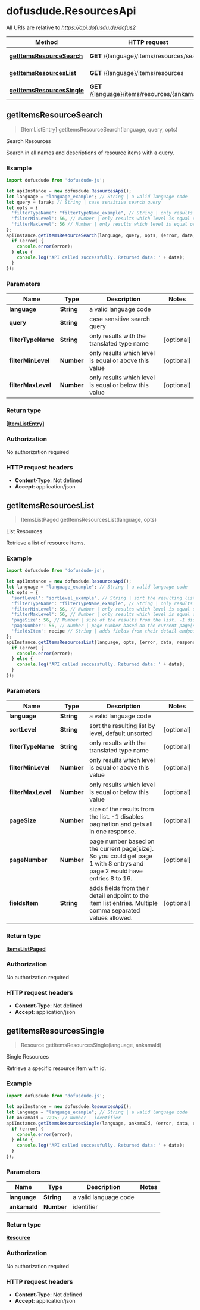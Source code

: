 # dofusdude.ResourcesApi

All URIs are relative to *https://api.dofusdu.de/dofus2*

Method | HTTP request | Description
------------- | ------------- | -------------
[**getItemsResourceSearch**](ResourcesApi.md#getItemsResourceSearch) | **GET** /{language}/items/resources/search | Search Resources
[**getItemsResourcesList**](ResourcesApi.md#getItemsResourcesList) | **GET** /{language}/items/resources | List Resources
[**getItemsResourcesSingle**](ResourcesApi.md#getItemsResourcesSingle) | **GET** /{language}/items/resources/{ankama_id} | Single Resources



## getItemsResourceSearch

> [ItemListEntry] getItemsResourceSearch(language, query, opts)

Search Resources

Search in all names and descriptions of resource items with a query.

### Example

```javascript
import dofusdude from 'dofusdude-js';

let apiInstance = new dofusdude.ResourcesApi();
let language = "language_example"; // String | a valid language code
let query = farak; // String | case sensitive search query
let opts = {
  'filterTypeName': "filterTypeName_example", // String | only results with the translated type name
  'filterMinLevel': 56, // Number | only results which level is equal or above this value
  'filterMaxLevel': 56 // Number | only results which level is equal or below this value
};
apiInstance.getItemsResourceSearch(language, query, opts, (error, data, response) => {
  if (error) {
    console.error(error);
  } else {
    console.log('API called successfully. Returned data: ' + data);
  }
});
```

### Parameters


Name | Type | Description  | Notes
------------- | ------------- | ------------- | -------------
 **language** | **String**| a valid language code | 
 **query** | **String**| case sensitive search query | 
 **filterTypeName** | **String**| only results with the translated type name | [optional] 
 **filterMinLevel** | **Number**| only results which level is equal or above this value | [optional] 
 **filterMaxLevel** | **Number**| only results which level is equal or below this value | [optional] 

### Return type

[**[ItemListEntry]**](ItemListEntry.md)

### Authorization

No authorization required

### HTTP request headers

- **Content-Type**: Not defined
- **Accept**: application/json


## getItemsResourcesList

> ItemsListPaged getItemsResourcesList(language, opts)

List Resources

Retrieve a list of resource items.

### Example

```javascript
import dofusdude from 'dofusdude-js';

let apiInstance = new dofusdude.ResourcesApi();
let language = "language_example"; // String | a valid language code
let opts = {
  'sortLevel': "sortLevel_example", // String | sort the resulting list by level, default unsorted
  'filterTypeName': "filterTypeName_example", // String | only results with the translated type name
  'filterMinLevel': 56, // Number | only results which level is equal or above this value
  'filterMaxLevel': 56, // Number | only results which level is equal or below this value
  'pageSize': 56, // Number | size of the results from the list. -1 disables pagination and gets all in one response.
  'pageNumber': 56, // Number | page number based on the current page[size]. So you could get page 1 with 8 entrys and page 2 would have entries 8 to 16.
  'fieldsItem': recipe // String | adds fields from their detail endpoint to the item list entries. Multiple comma separated values allowed.
};
apiInstance.getItemsResourcesList(language, opts, (error, data, response) => {
  if (error) {
    console.error(error);
  } else {
    console.log('API called successfully. Returned data: ' + data);
  }
});
```

### Parameters


Name | Type | Description  | Notes
------------- | ------------- | ------------- | -------------
 **language** | **String**| a valid language code | 
 **sortLevel** | **String**| sort the resulting list by level, default unsorted | [optional] 
 **filterTypeName** | **String**| only results with the translated type name | [optional] 
 **filterMinLevel** | **Number**| only results which level is equal or above this value | [optional] 
 **filterMaxLevel** | **Number**| only results which level is equal or below this value | [optional] 
 **pageSize** | **Number**| size of the results from the list. -1 disables pagination and gets all in one response. | [optional] 
 **pageNumber** | **Number**| page number based on the current page[size]. So you could get page 1 with 8 entrys and page 2 would have entries 8 to 16. | [optional] 
 **fieldsItem** | **String**| adds fields from their detail endpoint to the item list entries. Multiple comma separated values allowed. | [optional] 

### Return type

[**ItemsListPaged**](ItemsListPaged.md)

### Authorization

No authorization required

### HTTP request headers

- **Content-Type**: Not defined
- **Accept**: application/json


## getItemsResourcesSingle

> Resource getItemsResourcesSingle(language, ankamaId)

Single Resources

Retrieve a specific resource item with id.

### Example

```javascript
import dofusdude from 'dofusdude-js';

let apiInstance = new dofusdude.ResourcesApi();
let language = "language_example"; // String | a valid language code
let ankamaId = 7295; // Number | identifier
apiInstance.getItemsResourcesSingle(language, ankamaId, (error, data, response) => {
  if (error) {
    console.error(error);
  } else {
    console.log('API called successfully. Returned data: ' + data);
  }
});
```

### Parameters


Name | Type | Description  | Notes
------------- | ------------- | ------------- | -------------
 **language** | **String**| a valid language code | 
 **ankamaId** | **Number**| identifier | 

### Return type

[**Resource**](Resource.md)

### Authorization

No authorization required

### HTTP request headers

- **Content-Type**: Not defined
- **Accept**: application/json

